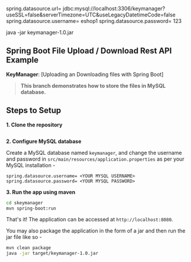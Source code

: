 spring.datasource.url= jdbc:mysql://localhost:3306/keymanager?useSSL=false&serverTimezone=UTC&useLegacyDatetimeCode=false
spring.datasource.username= eshop1
spring.datasource.password= 123

java -jar keymanager-1.0.jar

## Spring Boot File Upload / Download Rest API Example

**KeyManager**: [Uploading an Downloading files with Spring Boot]

> **This branch demonstrates how to store the files in MySQL database.**

## Steps to Setup

**1. Clone the repository** 

```bash

```

**2. Configure MySQL database**

Create a MySQL database named `keymanager`, and change the username and password in `src/main/resources/application.properties` as per your MySQL
installation -

```properties
spring.datasource.username= <YOUR MYSQL USERNAME>
spring.datasource.password= <YOUR MYSQL PASSWORD>
```

**3. Run the app using maven**

```bash
cd skeymanager
mvn spring-boot:run
```

That's it! The application can be accessed at `http://localhost:8080`.

You may also package the application in the form of a jar and then run the jar file like so -

```bash
mvn clean package
java -jar target/keymanager-1.0.jar
```